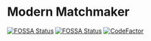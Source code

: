 # Modern Matchmaker
[![FOSSA Status](https://app.fossa.com/api/projects/git%2Bgithub.com%2Fdrma-tech%2FMM.svg?type=shield&issueType=license)](https://app.fossa.com/projects/git%2Bgithub.com%2Fdrma-tech%2FMM?ref=badge_shield&issueType=license)
[![FOSSA Status](https://app.fossa.com/api/projects/git%2Bgithub.com%2Fdrma-tech%2FMM.svg?type=shield&issueType=security)](https://app.fossa.com/projects/git%2Bgithub.com%2Fdrma-tech%2FMM?ref=badge_shield&issueType=security)
[![CodeFactor](https://www.codefactor.io/repository/github/drma-tech/mm/badge)](https://www.codefactor.io/repository/github/drma-tech/mm)

